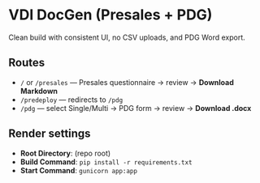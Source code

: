 
# VDI DocGen (Presales + PDG)

Clean build with consistent UI, no CSV uploads, and PDG Word export.

## Routes
- `/` or `/presales` — Presales questionnaire → review → **Download Markdown**
- `/predeploy` — redirects to `/pdg`
- `/pdg` — select Single/Multi → PDG form → review → **Download .docx**

## Render settings
- **Root Directory**: (repo root)
- **Build Command**: `pip install -r requirements.txt`
- **Start Command**: `gunicorn app:app`
